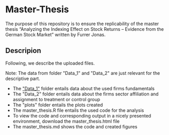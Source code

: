 # Master-Thesis
The purpose of this repository is to ensure the replicability of the master thesis “Analyzing the Indexing Effect on Stock Returns – Evidence from the German Stock Market” written by Furrer Jonas.
## Descripion
Following, we describe the uploaded files. 

Note: The data from folder "Data_1" and "Data_2" are just relevant for the descriptive part.
* The ["Data_1"](https://github.com/JonasFur/Master-Thesis/tree/main/Data_1) folder entails data about the used firms fundamentals 
* The "Data_2" folder entails data about the firms sector affiliation and assignment to treatment or control group
* The "plots" folder entails the plots created 
* The master_thesis.R file entails the used code for the analysis
* To view the code and corresponding output in a nicely presented environment, download the master_thesis.html file
* The master_thesis.md shows the code and created figures
